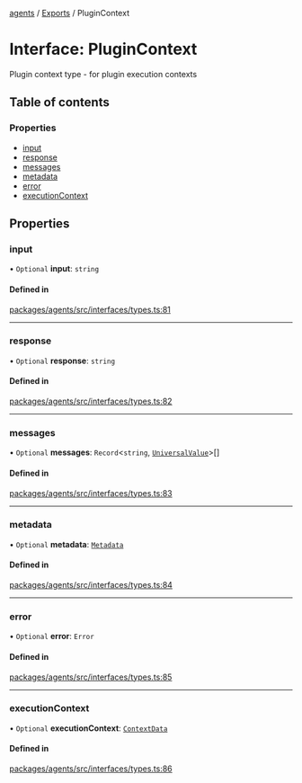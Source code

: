 <!-- 
 ⚠️  AUTO-GENERATED FILE - DO NOT EDIT MANUALLY
 This file is automatically generated by scripts/docs-generator.js
 To make changes, edit the source TypeScript files or update the generator script
-->

[agents](../../) / [Exports](../modules) / PluginContext

# Interface: PluginContext

Plugin context type - for plugin execution contexts

## Table of contents

### Properties

- [input](PluginContext#input)
- [response](PluginContext#response)
- [messages](PluginContext#messages)
- [metadata](PluginContext#metadata)
- [error](PluginContext#error)
- [executionContext](PluginContext#executioncontext)

## Properties

### input

• `Optional` **input**: `string`

#### Defined in

[packages/agents/src/interfaces/types.ts:81](https://github.com/woojubb/robota/blob/87419dbb26faf50d7f1d60ae717fbe215743d1f6/packages/agents/src/interfaces/types.ts#L81)

___

### response

• `Optional` **response**: `string`

#### Defined in

[packages/agents/src/interfaces/types.ts:82](https://github.com/woojubb/robota/blob/87419dbb26faf50d7f1d60ae717fbe215743d1f6/packages/agents/src/interfaces/types.ts#L82)

___

### messages

• `Optional` **messages**: `Record`\<`string`, [`UniversalValue`](../modules#universalvalue)\>[]

#### Defined in

[packages/agents/src/interfaces/types.ts:83](https://github.com/woojubb/robota/blob/87419dbb26faf50d7f1d60ae717fbe215743d1f6/packages/agents/src/interfaces/types.ts#L83)

___

### metadata

• `Optional` **metadata**: [`Metadata`](../modules#metadata)

#### Defined in

[packages/agents/src/interfaces/types.ts:84](https://github.com/woojubb/robota/blob/87419dbb26faf50d7f1d60ae717fbe215743d1f6/packages/agents/src/interfaces/types.ts#L84)

___

### error

• `Optional` **error**: `Error`

#### Defined in

[packages/agents/src/interfaces/types.ts:85](https://github.com/woojubb/robota/blob/87419dbb26faf50d7f1d60ae717fbe215743d1f6/packages/agents/src/interfaces/types.ts#L85)

___

### executionContext

• `Optional` **executionContext**: [`ContextData`](../modules#contextdata)

#### Defined in

[packages/agents/src/interfaces/types.ts:86](https://github.com/woojubb/robota/blob/87419dbb26faf50d7f1d60ae717fbe215743d1f6/packages/agents/src/interfaces/types.ts#L86)
